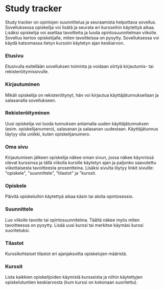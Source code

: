 # Study tracker

Study tracker on opintojen suunnittelua ja seuraamista helpottava sovellus. Sovelluksessa opiskelija voi lisätä ja seurata eri kursseihin käytettyä aikaa. 
Lisäksi opiskelija voi asettaa tavoitteita ja luoda opintosuunnitelman viikolle. Sovellus kertoo opiskelijalle, miten tavoitteissa on pysytty. Sovelluksessa
voi käydä katsomassa tietyn kurssiin käytetyn ajan keskiarvon. 

### Etusivu

Etusivulla esitellään sovelluksen toiminta ja voidaan siirtyä kirjautumis- tai rekisteröitymissivulle.

### Kirjautuminen

Mikäli opiskelija on rekisteröitynyt, hän voi kirjautua käyttäjätunnuksellaan ja salasanalla sovellukseen.

### Rekisteröityminen

Uusi opiskelija voi luoda tunnuksen antamalla uuden käyttäjätunnuksen (esim. opiskelijanumero), salasanan ja salasanan uudestaan. Käyttäjätunnus täytyy olla
uniikki, kuten opiskelijanumero.

### Oma sivu

Kirjautumisen jälkeen opiskelija näkee oman sivun, jossa näkee käynnissä olevat kurssinsa ja tällä viikolla kursille käytetyn ajan ja paljonko saavutettu
viikottaisesta tavoitteesta prosentteina.
Lisäksi sivulta löytyy linkit sivuille: "opiskele", "suunnittele", "tilastot" ja "kurssit.

### Opiskele

Päivitä opiskeluihin käytettyä aikaa käsin tai aloita opintosessio.

### Suunnittele

Luo viikolle tavoite tai opintosuunnitelma. Täältä näkee myös miten tavoitteessa on pysytty. Lisää uusi kurssi tai merkitse käymäsi kurssi suoritetuksi.

### Tilastot

Kurssikohtaiset tilastot eri ajanjaksoilta opiskelujen määristä.

### Kurssit

Lista kaikkien opiskelijoiden käymistä kursseista ja niihin käytettyjen opiskelutuntien keskiarvosta (kum kurssi on kokonaan suoritettu). 
